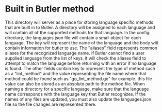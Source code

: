 <!--
Copyright (c) 2023 - 2024 Schweitzer Engineering Laboratories, Inc.
SEL Confidential
-->

# Built in Butler method

This directory will server as a place for storing language specific methods that are built in to Butler. A directory
will be assigned to each language and will contain all of the supported methods for that language. In the config
directory, the languages.json file will contain a small object for each language. The key will represent the name of
the language and the body will contain information for butler to use. The "aliases" field represents common aliases for
the recognized language name. If Butler cannot find a user supplied language from the list of keys, it will check the
aliases field to attempt to match the language before returning with an error if no language is found. The other fields
contain key to represent the type of method such as a "lint_method" and the value representing the file name where that
method could be found such as "go_lint_method.go" for example. this file value can also be stored as an absolute path to
the method file. When naming a directory for a specific language, make sure that the language name corresponds with the
language key that Butler recognizes. If the names of any files are updated, you must also update the languages.json file
so the file changes are represented there.
